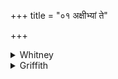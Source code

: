 +++
title = "०१ अक्षीभ्यां ते"

+++

<details><summary>Whitney</summary>

### Translation
1. Forth from thy (two) eyes, (two) nostrils, (two) ears, chin, brain,  
tongue, I eject (*vi-vṛh*) for thee the *yákṣma* of the head.

### Notes
The verse is RV. x. 163. i, without variant. Two or three of SPP's mss.,  
with the comm., read in **b** *cúbukāt;* MP. has *cibukāt* ⌊in the Whish  
ms.⌋; Ppp. substitutes for it *nāsyāt* (i.e. *āsyāt*), has *uta* for  
*ádhi*, and has for **d** *lalāṭād vi vayemasi.*
</details>

<details><summary>Griffith</summary>

From both thy nostrils, from both eyes, from both thine ears, and from thy chin, Forth from thy brain and tongue I root Consumption seated in thy head.
</details>
